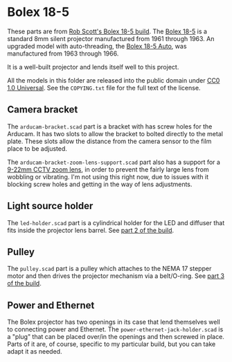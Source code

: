 # Bolex 18-5

These parts are from [Rob Scott's Bolex 18-5 build](http://rob.scottclan.cc/2017/07/telecine-project-part-1/). The [Bolex 18-5](http://www.bolexcollector.com/projectors/185.html) is a standard 8mm silent projector manufactured from 1961 through 1963. An upgraded model with auto-threading, the [Bolex 18-5 Auto](http://www.bolexcollector.com/projectors/185auto.html), was manufactured from 1963 through 1966.

It is a well-built projector and lends itself well to this project. 

All the models in this folder are released into the public domain under [CC0 1.0 Universal](https://creativecommons.org/publicdomain/zero/1.0/). See the `COPYING.txt` file for the full text of the license.

## Camera bracket
The `arducam-bracket.scad` part is a bracket with has screw holes for the Arducam. It has two slots to allow the bracket to bolted directly to the metal plate. These slots allow the distance from the camera sensor to the film place to be adjusted.

The `arducam-bracket-zoom-lens-support.scad` part also has a support for a [9-22mm CCTV zoom lens](http://a.co/6X0dezo), in order to prevent the fairly large lens from wobbling or vibrating. I'm not using this right now, due to issues with it blocking screw holes and getting in the way of lens adjustments.

## Light source holder
The `led-holder.scad` part is a cylindrical holder for the LED and diffuser that fits inside the projector lens barrel. See [part 2 of the build](http://rob.scottclan.cc/2017/07/telecine-project-part-2-camera-and-light/).

## Pulley
The `pulley.scad` part is a pulley which attaches to the NEMA 17 stepper motor and then drives the projector mechanism via a belt/O-ring. See [part 3 of the build](http://rob.scottclan.cc/2017/07/telecine-project-part-3-shutter-and-motor/).

## Power and Ethernet
The Bolex projector has two openings in its case that lend themselves well to connecting power and Ethernet. The `power-ethernet-jack-holder.scad` is a "plug" that can be placed over/in the openings and then screwed in place. Parts of it are, of course, specific to my particular build, but you can take adapt it as needed.
